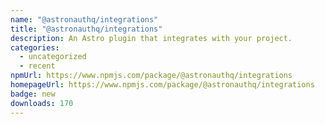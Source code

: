 ```yaml
---
name: "@astronauthq/integrations"
title: "@astronauthq/integrations"
description: An Astro plugin that integrates with your project.
categories:
  - uncategorized
  - recent
npmUrl: https://www.npmjs.com/package/@astronauthq/integrations
homepageUrl: https://www.npmjs.com/package/@astronauthq/integrations
badge: new
downloads: 170
---
```


